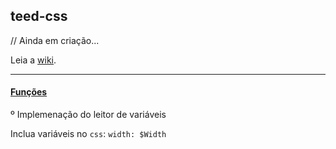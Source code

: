 ## teed-css

// Ainda em criação...

Leia a [wiki](https://github.com/tadeubarbosa/teed-css/wiki).

---

#### [Funções](https://github.com/tadeubarbosa/teed-css/wiki/Fun%C3%A7%C3%B5es)

º Implemenação do leitor de variáveis

  Inclua variáveis no `css`: `width: $Width`
